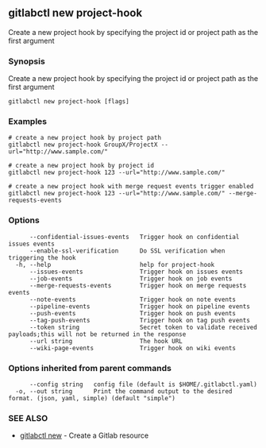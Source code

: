 ## gitlabctl new project-hook

Create a new project hook by specifying the project id or project path as the first argument

### Synopsis

Create a new project hook by specifying the project id or project path as the first argument

```
gitlabctl new project-hook [flags]
```

### Examples

```
# create a new project hook by project path
gitlabctl new project-hook GroupX/ProjectX --url="http://www.sample.com/"

# create a new project hook by project id
gitlabctl new project-hook 123 --url="http://www.sample.com/"

# create a new project hook with merge request events trigger enabled
gitlabctl new project-hook 123 --url="http://www.sample.com/" --merge-requests-events
```

### Options

```
      --confidential-issues-events   Trigger hook on confidential issues events
      --enable-ssl-verification      Do SSL verification when triggering the hook
  -h, --help                         help for project-hook
      --issues-events                Trigger hook on issues events
      --job-events                   Trigger hook on job events
      --merge-requests-events        Trigger hook on merge requests events
      --note-events                  Trigger hook on note events
      --pipeline-events              Trigger hook on pipeline events
      --push-events                  Trigger hook on push events
      --tag-push-events              Trigger hook on tag push events
      --token string                 Secret token to validate received payloads;this will not be returned in the response
      --url string                   The hook URL
      --wiki-page-events             Trigger hook on wiki events
```

### Options inherited from parent commands

```
      --config string   config file (default is $HOME/.gitlabctl.yaml)
  -o, --out string      Print the command output to the desired format. (json, yaml, simple) (default "simple")
```

### SEE ALSO

* [gitlabctl new](gitlabctl_new.md)	 - Create a Gitlab resource

